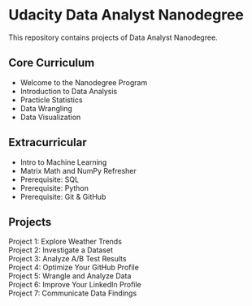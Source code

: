 # Udacity Data Analyst Nanodegree

This repository contains projects of Data Analyst Nanodegree.

## Core Curriculum
- Welcome to the Nanodegree Program
- Introduction to Data Analysis
- Practicle Statistics
- Data Wrangling
- Data Visualization

## Extracurricular
- Intro to Machine Learning
- Matrix Math and NumPy Refresher
- Prerequisite: SQL
- Prerequisite: Python
- Prerequisite: Git & GitHub

## Projects
Project 1: Explore Weather Trends <br>
Project 2: Investigate a Dataset <br>
Project 3: Analyze A/B Test Results <br>
Project 4: Optimize Your GitHub Profile <br>
Project 5: Wrangle and Analyze Data <br>
Project 6: Improve Your LinkedIn Profile <br>
Project 7: Communicate Data Findings <br>
